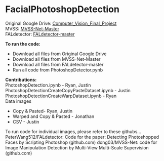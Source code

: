 # FacialPhotoshopDetection
Original Google Drive: [Computer_Vision_Final_Project](https://drive.google.com/drive/u/0/folders/1qRPzc_kkTeNinCAOMoXj6d_nwu-u_HfH)<br>
MVSS: [MVSS-Net-Master](https://drive.google.com/drive/u/0/folders/1I-AV0b1gHt9JC6fXMypktyD0Cjaxuggc)<br>
FALdetector: [FALdetector-master](https://drive.google.com/drive/u/0/folders/1q7XlzI3YiLAf58YWp6KvvMbsbizlyLmv)<br>

__To run the code:__
- Download all files from Original Google Drive
- Download all files from MVSS-Net-Master
- Download all files from FALdetector-master
- Run all code from PhotoshopDetector.pynb<br>

__Contributions:__<br>
PhotoshopDetection.ipynb - Ryan, Justin<br>
PhotoshopDetectionCreateCopyPasteDataset.ipynb - Justin<br>
PhotoshopDetectionCreateWarpDataset.ipynb - Ryan<br>
Data images<br>
- Copy & Pasted- Ryan, Justin<br>
- Warped and Copy & Pasted - Jonathan<br>
- CSV - Justin<br>

To run code for individual images, please refer to these githubs…
PeterWang512/FALdetector: Code for the paper: Detecting Photoshopped Faces by Scripting Photoshop (github.com)
dong03/MVSS-Net: code for Image Manipulation Detection by Multi-View Multi-Scale Supervision (github.com)

